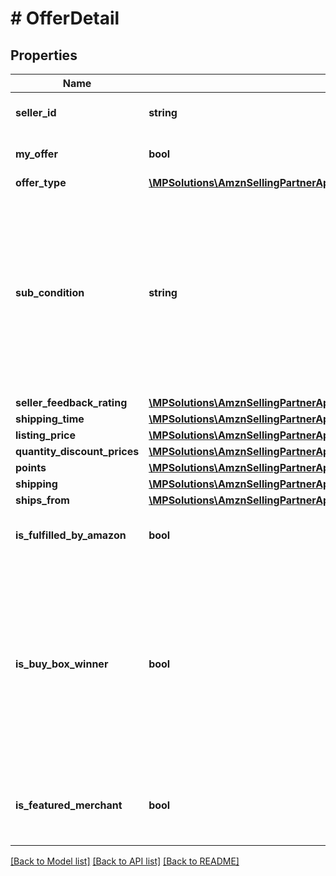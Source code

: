# # OfferDetail

## Properties

Name | Type | Description | Notes
------------ | ------------- | ------------- | -------------
**seller_id** | **string** | The seller identifier for the offer. | [optional]
**my_offer** | **bool** | When true, this is the seller&#39;s offer. | [optional]
**offer_type** | [**\MPSolutions\AmznSellingPartnerApi\Models\ProductPricing\OfferCustomerType**](OfferCustomerType.md) |  | [optional]
**sub_condition** | **string** | The subcondition of the item. Subcondition values: New, Mint, Very Good, Good, Acceptable, Poor, Club, OEM, Warranty, Refurbished Warranty, Refurbished, Open Box, or Other. |
**seller_feedback_rating** | [**\MPSolutions\AmznSellingPartnerApi\Models\ProductPricing\SellerFeedbackType**](SellerFeedbackType.md) |  | [optional]
**shipping_time** | [**\MPSolutions\AmznSellingPartnerApi\Models\ProductPricing\DetailedShippingTimeType**](DetailedShippingTimeType.md) |  |
**listing_price** | [**\MPSolutions\AmznSellingPartnerApi\Models\ProductPricing\MoneyType**](MoneyType.md) |  |
**quantity_discount_prices** | [**\MPSolutions\AmznSellingPartnerApi\Models\ProductPricing\QuantityDiscountPriceType[]**](QuantityDiscountPriceType.md) |  | [optional]
**points** | [**\MPSolutions\AmznSellingPartnerApi\Models\ProductPricing\Points**](Points.md) |  | [optional]
**shipping** | [**\MPSolutions\AmznSellingPartnerApi\Models\ProductPricing\MoneyType**](MoneyType.md) |  |
**ships_from** | [**\MPSolutions\AmznSellingPartnerApi\Models\ProductPricing\ShipsFromType**](ShipsFromType.md) |  | [optional]
**is_fulfilled_by_amazon** | **bool** | When true, the offer is fulfilled by Amazon. |
**is_buy_box_winner** | **bool** | When true, the offer is currently in the Buy Box. There can be up to two Buy Box winners at any time per ASIN, one that is eligible for Prime and one that is not eligible for Prime. | [optional]
**is_featured_merchant** | **bool** | When true, the seller of the item is eligible to win the Buy Box. | [optional]

[[Back to Model list]](../../README.md#models) [[Back to API list]](../../README.md#endpoints) [[Back to README]](../../README.md)
